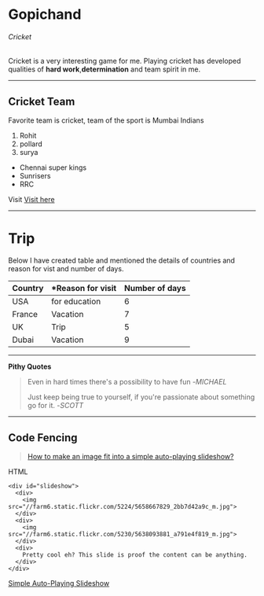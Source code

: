 # Gopichand
###### Cricket
Cricket is a very interesting game for me. Playing cricket has developed qualities of **hard work**,**determination** and team spirit in me.

---

## Cricket Team
Favorite team is cricket, team of the sport is Mumbai Indians
1. Rohit
2. pollard
3. surya
- Chennai super kings
- Sunrisers
- RRC

Visit [Visit here](/AboutMe.md)

---

# Trip

Below I have created table and mentioned the details of countries and reason for vist and number of days.

|  **Country**     |   ***Reason for visit**         |    **Number of days**   |
|------------------|---------------------------------|-------------------------|
| USA              |  for education                  |    6                    |
| France           |  Vacation                       |    7                    |
| UK               |  Trip                           |    5                    |
| Dubai            |  Vacation                       |    9                    |

---

**Pithy Quotes**

> Even in hard times there's a possibility to have fun -_MICHAEL_
>
> Just keep being true to yourself, if you're passionate about something go for it. -_SCOTT_

---

## Code Fencing

> [How to make an image fit into a simple auto-playing slideshow?](https://stackoverflow.com/questions/65380644/how-to-make-an-image-fit-into-a-simple-auto-playing-slideshow)

HTML
```
<div id="slideshow">
  <div>
    <img src="//farm6.static.flickr.com/5224/5658667829_2bb7d42a9c_m.jpg">
  </div>
  <div>
    <img src="//farm6.static.flickr.com/5230/5638093881_a791e4f819_m.jpg">
  </div>
  <div>
    Pretty cool eh? This slide is proof the content can be anything.
  </div>
</div>
```
 [Simple Auto-Playing Slideshow](https://css-tricks.com/snippets/jquery/simple-auto-playing-slideshow/)

